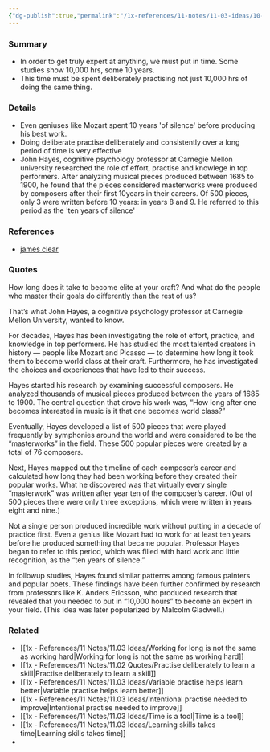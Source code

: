 ```yaml
---
{"dg-publish":true,"permalink":"/1x-references/11-notes/11-03-ideas/10-years-to-get-good-at-anything/","title":"10 years to get good at anything","created":"2024-06-20T12:29:32.428+03:00","updated":"2024-10-19T15:49:28.296+03:00"}
---
```



### Summary
- In order to get truly expert at anything, we must put in time. Some studies show 10,000 hrs, some 10 years. 
- This time must be spent deliberately practising not just 10,000 hrs of doing the same thing.

### Details
- Even geniuses like Mozart spent 10 years 'of silence' before producing his best work.
- Doing deliberate practise deliberately and consistently over a long period of time is very effective 
- John Hayes, cognitive psychology professor at Carnegie Mellon university researched the role of effort, practise and knowlege in top performers. After analyzing musical pieces produced between 1685 to 1900, he found that the pieces considered masterworks were produced by composers after their first 10years in their careers. Of 500 pieces, only 3 were written before 10 years: in years 8 and 9. He referred to this period as the 'ten years of silence'

### References
- [james clear](https://jamesclear.com/deliberate-practice)

### Quotes
How long does it take to become elite at your craft? And what do the people who master their goals do differently than the rest of us?

That’s what John Hayes, a cognitive psychology professor at Carnegie Mellon University, wanted to know.

For decades, Hayes has been investigating the role of effort, practice, and knowledge in top performers. He has studied the most talented creators in history — people like Mozart and Picasso — to determine how long it took them to become world class at their craft. Furthermore, he has investigated the choices and experiences that have led to their success.

Hayes started his research by examining successful composers. He analyzed thousands of musical pieces produced between the years of 1685 to 1900. The central question that drove his work was, “How long after one becomes interested in music is it that one becomes world class?”

Eventually, Hayes developed a list of 500 pieces that were played frequently by symphonies around the world and were considered to be the “masterworks” in the field. These 500 popular pieces were created by a total of 76 composers.

Next, Hayes mapped out the timeline of each composer’s career and calculated how long they had been working before they created their popular works. What he discovered was that virtually every single “masterwork” was written after year ten of the composer’s career. (Out of 500 pieces there were only three exceptions, which were written in years eight and nine.)

Not a single person produced incredible work without putting in a decade of practice first. Even a genius like Mozart had to work for at least ten years before he produced something that became popular. Professor Hayes began to refer to this period, which was filled with hard work and little recognition, as the “ten years of silence.”

In followup studies, Hayes found similar patterns among famous painters and popular poets. These findings have been further confirmed by research from professors like K. Anders Ericsson, who produced research that revealed that you needed to put in “10,000 hours” to become an expert in your field. (This idea was later popularized by Malcolm Gladwell.)

### Related
- [[1x - References/11 Notes/11.03 Ideas/Working for long is not the same as working hard\|Working for long is not the same as working hard]]
- [[1x - References/11 Notes/11.02 Quotes/Practise deliberately to learn a skill\|Practise deliberately to learn a skill]]
- [[1x - References/11 Notes/11.03 Ideas/Variable practise helps learn better\|Variable practise helps learn better]]
- [[1x - References/11 Notes/11.03 Ideas/Intentional practise needed to improve\|Intentional practise needed to improve]]
- [[1x - References/11 Notes/11.03 Ideas/Time is a tool\|Time is a tool]]
- [[1x - References/11 Notes/11.03 Ideas/Learning skills takes time\|Learning skills takes time]]
- 
